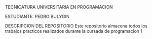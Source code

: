 TECNICATURA UNIVERSITARIA EN PROGRAMACION

ESTUDIANTE: PEDRO BULYGIN

DESCRIPCION DEL REPOSITORIO
Este repositorio almacena todos los trabajos practicos realizados durante la cursada de programacion 1
